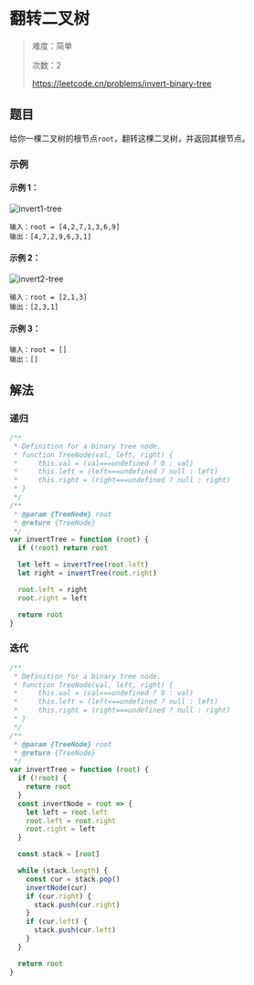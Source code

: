 # 翻转二叉树

> 难度：简单
>
> 次数：2
>
> https://leetcode.cn/problems/invert-binary-tree

## 题目

给你一棵二叉树的根节点`root`，翻转这棵二叉树，并返回其根节点。

### 示例

#### 示例 1：

![invert1-tree](https://assets.leetcode.com/uploads/2021/03/14/invert1-tree.jpg)

```
输入：root = [4,2,7,1,3,6,9]
输出：[4,7,2,9,6,3,1]
```

#### 示例 2：

![invert2-tree](https://assets.leetcode.com/uploads/2021/03/14/invert2-tree.jpg)

```
输入：root = [2,1,3]
输出：[2,3,1]
```

#### 示例 3：

```
输入：root = []
输出：[]
```

## 解法

### 递归

```javascript
/**
 * Definition for a binary tree node.
 * function TreeNode(val, left, right) {
 *     this.val = (val===undefined ? 0 : val)
 *     this.left = (left===undefined ? null : left)
 *     this.right = (right===undefined ? null : right)
 * }
 */
/**
 * @param {TreeNode} root
 * @return {TreeNode}
 */
var invertTree = function (root) {
  if (!root) return root

  let left = invertTree(root.left)
  let right = invertTree(root.right)

  root.left = right
  root.right = left

  return root
}
```

### 迭代

```javascript
/**
 * Definition for a binary tree node.
 * function TreeNode(val, left, right) {
 *     this.val = (val===undefined ? 0 : val)
 *     this.left = (left===undefined ? null : left)
 *     this.right = (right===undefined ? null : right)
 * }
 */
/**
 * @param {TreeNode} root
 * @return {TreeNode}
 */
var invertTree = function (root) {
  if (!root) {
    return root
  }
  const invertNode = root => {
    let left = root.left
    root.left = root.right
    root.right = left
  }

  const stack = [root]

  while (stack.length) {
    const cur = stack.pop()
    invertNode(cur)
    if (cur.right) {
      stack.push(cur.right)
    }
    if (cur.left) {
      stack.push(cur.left)
    }
  }

  return root
}
```
